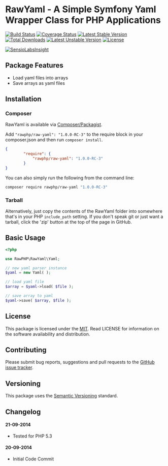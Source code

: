 # RawYaml - A Simple Symfony Yaml Wrapper Class for PHP Applications

[![Build Status](https://travis-ci.org/rawphp/RawYaml.svg?branch=master)](https://travis-ci.org/rawphp/RawYaml) [![Coverage Status](https://coveralls.io/repos/rawphp/RawYaml/badge.png)](https://coveralls.io/r/rawphp/RawYaml)
[![Latest Stable Version](https://poser.pugx.org/rawphp/raw-yaml/v/stable.svg)](https://packagist.org/packages/rawphp/raw-yaml) [![Total Downloads](https://poser.pugx.org/rawphp/raw-yaml/downloads.svg)](https://packagist.org/packages/rawphp/raw-yaml)
[![Latest Unstable Version](https://poser.pugx.org/rawphp/raw-yaml/v/unstable.svg)](https://packagist.org/packages/rawphp/raw-yaml) [![License](https://poser.pugx.org/rawphp/raw-yaml/license.svg)](https://packagist.org/packages/rawphp/raw-yaml)

[![SensioLabsInsight](https://insight.sensiolabs.com/projects/76186b46-a717-47af-9f5a-6894b36e83b3/big.png)](https://insight.sensiolabs.com/projects/76186b46-a717-47af-9f5a-6894b36e83b3)

## Package Features
- Load yaml files into arrays
- Save arrays as yaml files

## Installation

### Composer
RawYaml is available via [Composer/Packagist](https://packagist.org/packages/rawphp/raw-yaml).

Add `"rawphp/raw-yaml": "1.0.0-RC-3"` to the require block in your composer.json and then run `composer install`.

```json
{
        "require": {
            "rawphp/raw-yaml": "1.0.0-RC-3"
        }
}
```

You can also simply run the following from the command line:

```sh
composer require rawphp/raw-yaml "1.0.0-RC-3"
```

### Tarball
Alternatively, just copy the contents of the RawYaml folder into somewhere that's in your PHP `include_path` setting. If you don't speak git or just want a tarball, click the 'zip' button at the top of the page in GitHub.

## Basic Usage

```php
<?php

use RawPHP\RawYaml\Yaml;

// new yaml parser instance
$yaml = new Yaml( );

// load yaml file
$array = $yaml->load( $file );

// save array to yaml
$yaml->save( $array, $file );
```

## License
This package is licensed under the [MIT](https://github.com/rawphp/RawYaml/blob/master/LICENSE). Read LICENSE for information on the software availability and distribution.

## Contributing

Please submit bug reports, suggestions and pull requests to the [GitHub issue tracker](https://github.com/rawphp/RawYaml/issues).

## Versioning
This package uses the [Semantic Versioning](http://semver.org/spec/v2.0.0.html) standard.

## Changelog

#### 21-09-2014
- Tested for PHP 5.3

#### 20-09-2014
- Initial Code Commit
